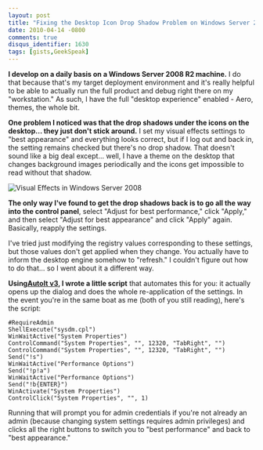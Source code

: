 ```yaml
---
layout: post
title: "Fixing the Desktop Icon Drop Shadow Problem on Windows Server 2008"
date: 2010-04-14 -0800
comments: true
disqus_identifier: 1630
tags: [gists,GeekSpeak]
---
```

**I develop on a daily basis on a Windows Server 2008 R2 machine.** I do
that because that's my target deployment environment and it's really
helpful to be able to actually run the full product and debug right
there on my "workstation." As such, I have the full "desktop experience"
enabled - Aero, themes, the whole bit.

**One problem I noticed was that the drop shadows under the icons on the
desktop... they just don't stick around.** I set my visual effects
settings to "best appearance" and everything looks correct, but if I log
out and back in, the setting remains checked but there's no drop shadow.
That doesn't sound like a big deal except... well, I have a theme on the
desktop that changes background images periodically and the icons get
impossible to read without that shadow.

![Visual Effects in Windows Server
2008](https://hyqi8g.bl3301.livefilestore.com/y2pATitCAKBmF7T3gj3cZ4fqQHjbmPq2XrcrXuLT4j4OHZYuZMXRCbGTPEMR_2UK628ViPzPN6laep-iwzp8xJsZxEFAlMjpay_ynJRFn3E5I4/20100414visualeffects.png?psid=1 "Visual Effects in Windows Server 2008")

**The only way I've found to get the drop shadows back is to go all the
way into the control panel**, select "Adjust for best performance,"
click "Apply," and then select "Adjust for best appearance" and click
"Apply" again. Basically, reapply the settings.

I've tried just modifying the registry values corresponding to these
settings, but those values don't get applied when they change. You
actually have to inform the desktop engine somehow to "refresh." I
couldn't figure out how to do that... so I went about it a different
way.

**Using**[**AutoIt v3**](http://www.autoitscript.com)**, I wrote a
little script** that automates this for you: it actually opens up the
dialog and does the whole re-application of the settings. In the event
you're in the same boat as me (both of you still reading), here's the
script:

    #RequireAdmin
    ShellExecute("sysdm.cpl")
    WinWaitActive("System Properties")
    ControlCommand("System Properties", "", 12320, "TabRight", "")
    ControlCommand("System Properties", "", 12320, "TabRight", "")
    Send("!s")
    WinWaitActive("Performance Options")
    Send("!p!a")
    WinWaitActive("Performance Options")
    Send("!b{ENTER}")
    WinActivate("System Properties")
    ControlClick("System Properties", "", 1)

Running that will prompt you for admin credentials if you're not already
an admin (because changing system settings requires admin privileges)
and clicks all the right buttons to switch you to "best performance" and
back to "best appearance."

